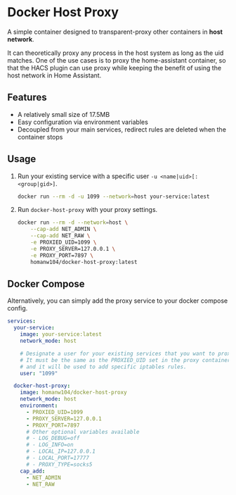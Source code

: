 # Docker Host Proxy

A simple container designed to transparent-proxy other containers in **host network**.

It can theoretically proxy any process in the host system as long as the uid matches. One of the use cases is to proxy the home-assistant container, so that the HACS plugin can use proxy while keeping the benefit of using the host network in Home Assistant.

## Features

* A relatively small size of 17.5MB
* Easy configuration via environment variables
* Decoupled from your main services, redirect rules are deleted when the container stops

## Usage

1. Run your existing service with a specific user `-u <name|uid>[:<group|gid>]`.

    ```bash
    docker run --rm -d -u 1099 --network=host your-service:latest
    ```

2. Run `docker-host-proxy` with your proxy settings.

    ```bash
    docker run --rm -d --network=host \
        --cap-add NET_ADMIN \
        --cap-add NET_RAW \
        -e PROXIED_UID=1099 \
        -e PROXY_SERVER=127.0.0.1 \
        -e PROXY_PORT=7897 \
        homanw104/docker-host-proxy:latest
    ```

## Docker Compose

Alternatively, you can simply add the proxy service to your docker compose config.

```yml
services:
  your-service:
    image: your-service:latest
    network_mode: host

    # Designate a user for your existing services that you want to proxy.
    # It must be the same as the PROXIED_UID set in the proxy container
    # and it will be used to add specific iptables rules.
    user: "1099"

  docker-host-proxy:
    image: homanw104/docker-host-proxy
    network_mode: host
    environment:
      - PROXIED_UID=1099
      - PROXY_SERVER=127.0.0.1
      - PROXY_PORT=7897
      # Other optional variables available
      # - LOG_DEBUG=off
      # - LOG_INFO=on
      # - LOCAL_IP=127.0.0.1
      # - LOCAL_PORT=17777
      # - PROXY_TYPE=socks5
    cap_add:
      - NET_ADMIN
      - NET_RAW
```

